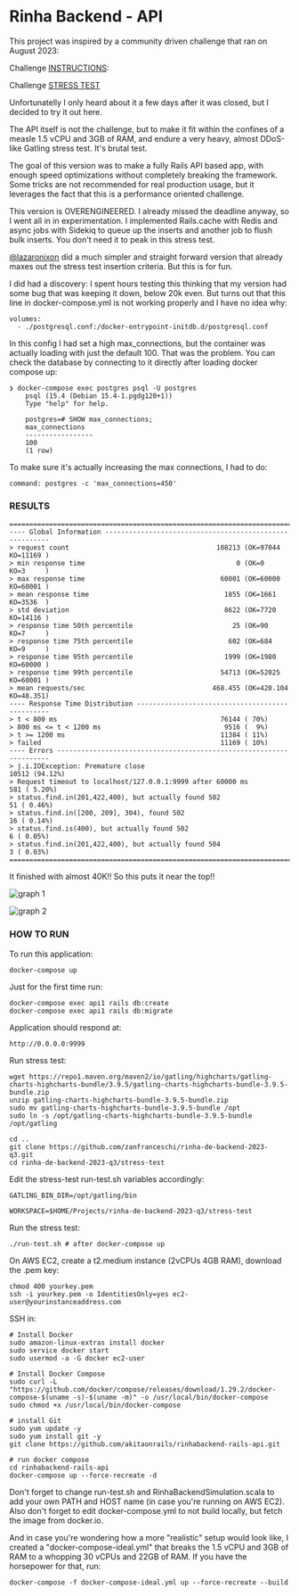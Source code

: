 # Rinha Backend - API

This project was inspired by a community driven challenge that ran on August 2023:

Challenge [INSTRUCTIONS](https://github.com/zanfranceschi/rinha-de-backend-2023-q3/blob/main/INSTRUCOES.md):

Challenge [STRESS TEST](https://github.com/zanfranceschi/rinha-de-backend-2023-q3/blob/main/stress-test/run-test.sh)

Unfortunatelly I only heard about it a few days after it was closed, but I decided to try it out here.

The API itself is not the challenge, but to make it fit within the confines of a measle 1.5 vCPU and 3GB of RAM, and endure a very heavy, almost DDoS-like Gatling stress test. It's brutal test.

The goal of this version was to make a fully Rails API based app, with enough speed optimizations without completely breaking the framework. Some tricks are not recommended for real production usage, but it leverages the fact that this is a performance oriented challenge.

This version is OVERENGINEERED. I already missed the deadline anyway, so I went all in in experimentation. I implemented Rails.cache with Redis and async jobs with Sidekiq to queue up the inserts and another job to flush bulk inserts. You don't need it to peak in this stress test.

[@lazaronixon](https://github.com/lazaronixon/rinha_de_backend/) did a much simpler and straight forward version that already maxes out the stress test insertion criteria. But this is for fun.

I did had a discovery: I spent hours testing this thinking that my version had some bug that was keeping it down, below 20k even. But turns out that this line in docker-compose.yml is not working properly and I have no idea why:

    volumes:
      - ./postgresql.conf:/docker-entrypoint-initdb.d/postgresql.conf

In this config I had set a high max_connections, but the container was actually loading with just the default 100. That was the problem. You can check the database by connecting to it directly after loading docker compose up:

    ❯ docker-compose exec postgres psql -U postgres
        psql (15.4 (Debian 15.4-1.pgdg120+1))
        Type "help" for help.

        postgres=# SHOW max_connections;
        max_connections
        -----------------
        100
        (1 row)

To make sure it's actually increasing the max connections, I had to do:

    command: postgres -c 'max_connections=450'

### RESULTS

```
================================================================================
---- Global Information --------------------------------------------------------
> request count                                     108213 (OK=97044  KO=11169 )
> min response time                                      0 (OK=0      KO=3     )
> max response time                                  60001 (OK=60000  KO=60001 )
> mean response time                                  1855 (OK=1661   KO=3536  )
> std deviation                                       8622 (OK=7720   KO=14116 )
> response time 50th percentile                         25 (OK=90     KO=7     )
> response time 75th percentile                        602 (OK=684    KO=9     )
> response time 95th percentile                       1999 (OK=1980   KO=60000 )
> response time 99th percentile                      54713 (OK=52025  KO=60001 )
> mean requests/sec                                468.455 (OK=420.104 KO=48.351)
---- Response Time Distribution ------------------------------------------------
> t < 800 ms                                         76144 ( 70%)
> 800 ms <= t < 1200 ms                               9516 (  9%)
> t >= 1200 ms                                       11384 ( 11%)
> failed                                             11169 ( 10%)
---- Errors --------------------------------------------------------------------
> j.i.IOException: Premature close                                10512 (94.12%)
> Request timeout to localhost/127.0.0.1:9999 after 60000 ms        581 ( 5.20%)
> status.find.in(201,422,400), but actually found 502                51 ( 0.46%)
> status.find.in([200, 209], 304), found 502                         16 ( 0.14%)
> status.find.is(400), but actually found 502                         6 ( 0.05%)
> status.find.in(201,422,400), but actually found 504                 3 ( 0.03%)
================================================================================
```

It finished with almost 40K!! So this puts it near the top!!

![graph 1](imgs/graphs1.png)

![graph 2](imgs/graphs2.png)


### HOW TO RUN

To run this application:

    docker-compose up

Just for the first time run:

    docker-compose exec api1 rails db:create
    docker-compose exec api1 rails db:migrate

Application should respond at:

    http://0.0.0.0:9999


Run stress test:

    wget https://repo1.maven.org/maven2/io/gatling/highcharts/gatling-charts-highcharts-bundle/3.9.5/gatling-charts-highcharts-bundle-3.9.5-bundle.zip
    unzip gatling-charts-highcharts-bundle-3.9.5-bundle.zip
    sudo mv gatling-charts-highcharts-bundle-3.9.5-bundle /opt
    sudo ln -s /opt/gatling-charts-highcharts-bundle-3.9.5-bundle /opt/gatling

    cd ..
    git clone https://github.com/zanfranceschi/rinha-de-backend-2023-q3.git
    cd rinha-de-backend-2023-q3/stress-test

Edit the stress-test run-test.sh variables accordingly:

    GATLING_BIN_DIR=/opt/gatling/bin

    WORKSPACE=$HOME/Projects/rinha-de-backend-2023-q3/stress-test

Run the stress test:

    ./run-test.sh # after docker-compose up

On AWS EC2, create a t2.medium instance (2vCPUs 4GB RAM), download the .pem key:

    chmod 400 yourkey.pem
    ssh -i yourkey.pem -o IdentitiesOnly=yes ec2-user@yourinstanceaddress.com

SSH in:

    # Install Docker
    sudo amazon-linux-extras install docker
    sudo service docker start
    sudo usermod -a -G docker ec2-user

    # Install Docker Compose
    sudo curl -L "https://github.com/docker/compose/releases/download/1.29.2/docker-compose-$(uname -s)-$(uname -m)" -o /usr/local/bin/docker-compose
    sudo chmod +x /usr/local/bin/docker-compose

    # install Git
    sudo yum update -y
    sudo yum install git -y
    git clone https://github.com/akitaonrails/rinhabackend-rails-api.git

    # run docker compose
    cd rinhabackend-rails-api
    docker-compose up --force-recreate -d

Don't forget to change run-test.sh and RinhaBackendSimulation.scala to add your own PATH and HOST name (in case you're running on AWS EC2). Also don't forget to edit docker-compose.yml to not build locally, but fetch the image from docker.io.

And in case you're wondering how a more "realistic" setup would look like, I created a "docker-compose-ideal.yml" that breaks the 1.5 vCPU and 3GB of RAM to a whopping 30 vCPUs and 22GB of RAM. If you have the horsepower for that, run:

    docker-compose -f docker-compose-ideal.yml up --force-recreate --build

